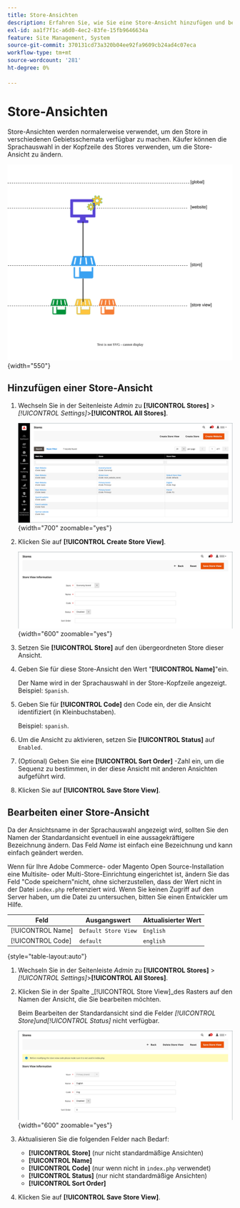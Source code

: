 ```yaml
---
title: Store-Ansichten
description: Erfahren Sie, wie Sie eine Store-Ansicht hinzufügen und bearbeiten.
exl-id: aa1f7f1c-a6d0-4ec2-83fe-15fb9646634a
feature: Site Management, System
source-git-commit: 370131cd73a320b04ee92fa9609cb24ad4c07eca
workflow-type: tm+mt
source-wordcount: '281'
ht-degree: 0%

---
```


# Store-Ansichten

Store-Ansichten werden normalerweise verwendet, um den Store in verschiedenen Gebietsschemata verfügbar zu machen. Käufer können die Sprachauswahl in der Kopfzeile des Stores verwenden, um die Store-Ansicht zu ändern.

![Umfang - Mehrere Store-Ansichten](./assets/scope-multiview.svg){width="550"}

## Hinzufügen einer Store-Ansicht

1. Wechseln Sie in der Seitenleiste _Admin_ zu **[!UICONTROL Stores]** > _[!UICONTROL Settings]_>**[!UICONTROL All Stores]**.

   ![Alle Stores](./assets/stores-all.png){width="700" zoomable="yes"}

1. Klicken Sie auf **[!UICONTROL Create Store View]**.

   ![ Store-Ansicht erstellen](./assets/create-store-view.png){width="600" zoomable="yes"}

1. Setzen Sie **[!UICONTROL Store]** auf den übergeordneten Store dieser Ansicht.

1. Geben Sie für diese Store-Ansicht den Wert &quot;**[!UICONTROL Name]**&quot;ein.

   Der Name wird in der Sprachauswahl in der Store-Kopfzeile angezeigt. Beispiel: `Spanish`.

1. Geben Sie für **[!UICONTROL Code]** den Code ein, der die Ansicht identifiziert (in Kleinbuchstaben).

   Beispiel: `spanish`.

1. Um die Ansicht zu aktivieren, setzen Sie **[!UICONTROL Status]** auf `Enabled`.

1. (Optional) Geben Sie eine **[!UICONTROL Sort Order]** -Zahl ein, um die Sequenz zu bestimmen, in der diese Ansicht mit anderen Ansichten aufgeführt wird.

1. Klicken Sie auf **[!UICONTROL Save Store View]**.

## Bearbeiten einer Store-Ansicht

Da der Ansichtsname in der Sprachauswahl angezeigt wird, sollten Sie den Namen der Standardansicht eventuell in eine aussagekräftigere Bezeichnung ändern. Das Feld _Name_ ist einfach eine Bezeichnung und kann einfach geändert werden.

Wenn für Ihre Adobe Commerce- oder Magento Open Source-Installation eine Multisite- oder Multi-Store-Einrichtung eingerichtet ist, ändern Sie das Feld &quot;Code speichern&quot;nicht, ohne sicherzustellen, dass der Wert nicht in der Datei `index.php` referenziert wird. Wenn Sie keinen Zugriff auf den Server haben, um die Datei zu untersuchen, bitten Sie einen Entwickler um Hilfe.

| Feld | Ausgangswert | Aktualisierter Wert |
| ----- | -------------- | ------------- |
| [!UICONTROL Name] | `Default Store View` | `English` |
| [!UICONTROL Code] | `default` | `english` |

{style="table-layout:auto"}

1. Wechseln Sie in der Seitenleiste _Admin_ zu **[!UICONTROL Stores]** > _[!UICONTROL Settings]_>**[!UICONTROL All Stores]**.

1. Klicken Sie in der Spalte _[!UICONTROL Store View]_des Rasters auf den Namen der Ansicht, die Sie bearbeiten möchten.

   Beim Bearbeiten der Standardansicht sind die Felder _[!UICONTROL Store]_und_[!UICONTROL Status]_ nicht verfügbar.

   ![Store-Ansicht - bearbeitete Standardansicht](./assets/edit-store-view-info.png){width="600" zoomable="yes"}

1. Aktualisieren Sie die folgenden Felder nach Bedarf:

   - **[!UICONTROL Store]** (nur nicht standardmäßige Ansichten)
   - **[!UICONTROL Name]**
   - **[!UICONTROL Code]** (nur wenn nicht in `index.php` verwendet)
   - **[!UICONTROL Status]** (nur nicht standardmäßige Ansichten)
   - **[!UICONTROL Sort Order]**

1. Klicken Sie auf **[!UICONTROL Save Store View]**.
